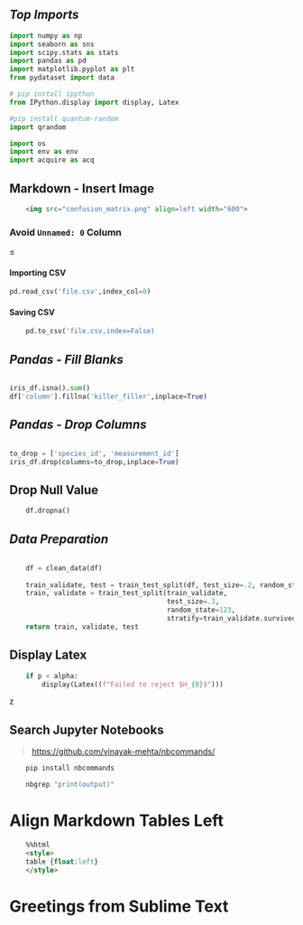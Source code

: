 ## _Top Imports_
```python
import numpy as np
import seaborn as sns
import scipy.stats as stats
import pandas as pd
import matplotlib.pyplot as plt
from pydataset import data

# pip install ipython
from IPython.display import display, Latex

#pip install quantum-random
import qrandom

import os
import env as env
import acquire as acq
```

## Markdown - Insert Image
```html
	<img src="confusion_matrix.png" align=left width="600">
```

### Avoid `Unnamed: 0` Column
≤
#### Importing CSV
```python
pd.read_csv('file.csv',index_col=0)
```
#### Saving CSV
```python
	pd.to_csv('file.csv,index=False)
```
## _Pandas - Fill Blanks_


```python

iris_df.isna().sum()
df['column'].fillna('killer_filler',inplace=True)

```
## _Pandas - Drop Columns_

```python

to_drop = ['species_id', 'measurement_id']
iris_df.drop(columns=to_drop,inplace=True)

```
## Drop Null Value
```python
	df.dropna()
```
## _Data Preparation_
```python
	
	df = clean_data(df)
	
	train_validate, test = train_test_split(df, test_size=.2, random_state=123, stratify=df.survived)
	train, validate = train_test_split(train_validate, 
                                       test_size=.3, 
                                       random_state=123, 
                                       stratify=train_validate.survived)
	return train, validate, test
```

## Display Latex
```python
	if p < alpha:
		display(Latex((f"Failed to reject $H_{0}$")))
```
z
## Search Jupyter Notebooks
> https://github.com/vinayak-mehta/nbcommands/

```bash
	pip install nbcommands
```

```bash
	nbgrep "print(output)" 
```

# Align Markdown Tables Left
```html
	%%html
	<style>
	table {float:left}
	</style>
```
# Greetings from Sublime Text
